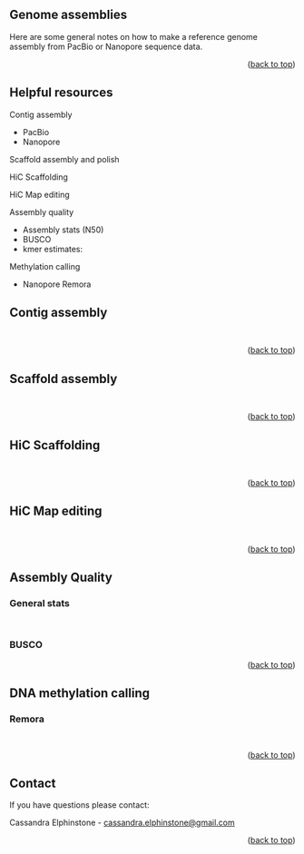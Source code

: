 
<!-- Genome Assemblies -->
## Genome assemblies

Here are some general notes on how to make a reference genome assembly from PacBio or Nanopore sequence data.

<p align="right">(<a href="#readme-top">back to top</a>)</p>

<!-- HELPFUL RESOURCES -->
## Helpful resources

Contig assembly 
* PacBio 
* Nanopore

Scaffold assembly and polish

HiC Scaffolding

HiC Map editing

Assembly quality
* Assembly stats (N50)
* BUSCO
* kmer estimates: 

Methylation calling 
* Nanopore Remora

<!-- Contig assembly-->
## Contig assembly


   ```


   ```

<p align="right">(<a href="#readme-top">back to top</a>)</p>


<!-- Scaffold assembly -->
## Scaffold assembly

   ```


   ```

<p align="right">(<a href="#readme-top">back to top</a>)</p>

<!-- HiC Scaffolding -->
## HiC Scaffolding

   ```


   ```

<p align="right">(<a href="#readme-top">back to top</a>)</p>

<!-- HiC Map editing -->
## HiC Map editing

   ```


   ```

<p align="right">(<a href="#readme-top">back to top</a>)</p>

<!-- Assembly Quality  -->
## Assembly Quality

### General stats
   ```


   ```

### BUSCO



<p align="right">(<a href="#readme-top">back to top</a>)</p>

<!-- DNA methylation   -->
## DNA methylation calling 

### Remora
   ```


   ```


<p align="right">(<a href="#readme-top">back to top</a>)</p>


<!-- CONTACT -->
## Contact

If you have questions please contact:

Cassandra Elphinstone - cassandra.elphinstone@gmail.com


<p align="right">(<a href="#readme-top">back to top</a>)</p>


